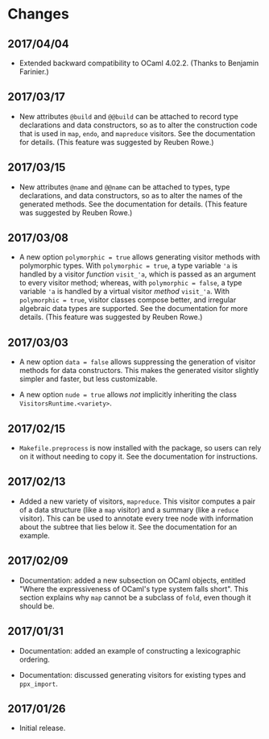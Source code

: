 # Changes

## 2017/04/04

* Extended backward compatibility to OCaml 4.02.2. (Thanks to Benjamin Farinier.)

## 2017/03/17

* New attributes `@build` and `@@build` can be attached to record type
  declarations and data constructors, so as to alter the construction code that
  is used in `map`, `endo`, and `mapreduce` visitors. See the documentation for
  details. (This feature was suggested by Reuben Rowe.)

## 2017/03/15

* New attributes `@name` and `@@name` can be attached to types, type declarations,
  and data constructors, so as to alter the names of the generated methods. See
  the documentation for details. (This feature was suggested by Reuben Rowe.)

## 2017/03/08

* A new option `polymorphic = true` allows generating visitor methods with
  polymorphic types. With `polymorphic = true`, a type variable `'a` is
  handled by a visitor *function* `visit_'a`, which is passed as an argument
  to every visitor method; whereas, with `polymorphic = false`, a type
  variable `'a` is handled by a virtual visitor *method* `visit_'a`.
  With `polymorphic = true`, visitor classes compose better,
  and irregular algebraic data types are supported.
  See the documentation for more details.
  (This feature was suggested by Reuben Rowe.)

## 2017/03/03

* A new option `data = false` allows suppressing the generation of visitor
  methods for data constructors. This makes the generated visitor slightly
  simpler and faster, but less customizable.

* A new option `nude = true` allows *not* implicitly inheriting the class
  `VisitorsRuntime.<variety>`.

## 2017/02/15

* `Makefile.preprocess` is now installed with the package, so users can rely on it
  without needing to copy it. See the documentation for instructions.

## 2017/02/13

* Added a new variety of visitors, `mapreduce`. This visitor computes a pair of a
  data structure (like a `map` visitor) and a summary (like a `reduce` visitor).
  This can be used to annotate every tree node with information about the
  subtree that lies below it. See the documentation for an example.

## 2017/02/09

* Documentation: added a new subsection on OCaml objects,
  entitled "Where the expressiveness of OCaml's type system falls short".
  This section explains why `map` cannot be a subclass of `fold`,
  even though it should be.

## 2017/01/31

* Documentation: added an example of constructing a lexicographic ordering.

* Documentation: discussed generating visitors for existing types and `ppx_import`.

## 2017/01/26

* Initial release.
